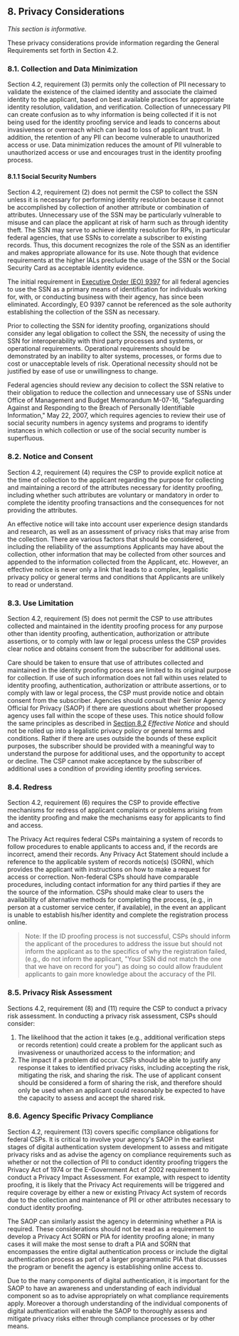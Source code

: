 <a name="sec8"></a>

<div class="breaker"></div>

## <a name="privacy-section-header"></a> 8. Privacy Considerations

_This section is informative._

These privacy considerations provide information regarding the General Requirements set forth in Section 4.2.

### 8.1. Collection and Data Minimization 

Section 4.2, requirement (3) permits only the collection of PII necessary to validate the existence of the claimed identity and associate the claimed identity to the applicant, based on best available practices for appropriate identity resolution, validation, and verification. Collection of unnecessary PII can create confusion as to why information is being collected if it is not being used for the identity proofing service and leads to concerns about invasiveness or overreach which can lead to loss of applicant trust. In addition, the retention of any PII can become vulnerable to unauthorized access or use. Data minimization reduces the amount of PII vulnerable to unauthorized access or use and encourages trust in the identity proofing process.

#### 8.1.1 Social Security Numbers

Section 4.2, requirement (2) does not permit the CSP to collect the SSN unless it is necessary for performing identity resolution because it cannot be accomplished by collection of another attribute or combination of attributes.  Unnecessary use of the SSN may be particularly vulnerable to misuse and can place the applicant at risk of harm such as through identity theft. The SSN may serve to achieve identity resolution for RPs, in particular federal agencies, that use SSNs to correlate a subscriber to existing records.  Thus, this document recognizes the role of the SSN as an identifier and makes appropriate allowance for its use.  Note though that evidence requirements at the higher IALs preclude the usage of the SSN or the Social Security Card as acceptable identity evidence.  

The initial requirement in [Executive Order (EO) 9397](#9397) for all federal agencies to use the SSN as a primary means of identification for individuals working for, with, or conducting business with their agency, has since been eliminated. Accordingly, EO 9397 cannot be referenced as the sole authority establishing the collection of the SSN as necessary. 

Prior to collecting the SSN for identity proofing, organizations should consider any legal obligation to collect the SSN, the necessity of using the SSN for interoperability with third party processes and systems, or operational requirements. Operational requirements should be demonstrated by an inability to alter systems, processes, or forms due to cost or unacceptable levels of risk. Operational necessity should not be justified by ease of use or unwillingness to change. 

Federal agencies should review any decision to collect the SSN relative to their obligation to reduce the collection and unnecessary use of SSNs under Office of Management and Budget Memorandum M-07-16, "Safeguarding Against and Responding to the Breach of Personally Identifiable Information," May 22, 2007, which requires agencies to review their use of social security numbers in agency systems and programs to identify instances in which collection or use of the social security number is superfluous.  

### <a name="consent"></a>8.2. Notice and Consent

Section 4.2, requirement (4) requires the CSP to provide explicit notice at the time of collection to the applicant regarding the purpose for collecting and maintaining a record of the attributes necessary for identity proofing, including whether such attributes are voluntary or mandatory in order to complete the identity proofing transactions and the consequences for not providing the attributes.

An effective notice will take into account user experience design standards and research, as well as an assessment of privacy risks that may arise from the collection. There are various factors that should be considered, including the reliability of the assumptions Applicants may have about the collection, other information that may be collected from other sources and appended to the information collected from the Applicant, etc. However, an effective notice is never only a link that leads to a complex, legalistic privacy policy or general terms and conditions that Applicants are unlikely to read or understand. 

### 8.3. Use Limitation

Section 4.2, requirement (5) does not permit the CSP to use attributes collected and maintained in the identity proofing process for any purpose other than identity proofing, authentication, authorization or attribute assertions, or to comply with law or legal process unless the CSP provides clear notice and obtains consent from the subscriber for additional uses.

Care should be taken to ensure that use of attributes collected and maintained in the identity proofing process are limited to its original purpose for collection.  If use of such information does not fall within uses related to identity proofing, authentication, authorization or attribute assertions, or to comply with law or legal process, the CSP must provide notice and obtain consent from the subscriber. Agencies should consult their Senior Agency Official for Privacy (SAOP) if there are questions about whether proposed agency uses fall within the scope of these uses. This notice should follow the same principles as described in [Section 8.2](#consent) _Effective Notice_ and should not be rolled up into a legalistic privacy policy or general terms and conditions.  Rather if there are uses outside the bounds of these explicit purposes, the subscriber should be provided with a meaningful way to understand the purpose for additional uses, and the opportunity to accept or decline.  The CSP cannot make acceptance by the subscriber of additional uses a condition of providing identity proofing services. 

### 8.4. Redress

Section 4.2, requirement (6) requires the CSP to provide effective mechanisms for redress of applicant complaints or problems arising from the identity proofing and make the mechanisms easy for applicants to find and access.

The Privacy Act requires federal CSPs maintaining a system of records to follow procedures to enable applicants to access and, if the records are incorrect, amend their records. Any Privacy Act Statement should include a reference to the applicable system of records notice(s) (SORN), which provides the applicant with instructions on how to make a request for access or correction. Non-federal CSPs should have comparable procedures, including contact information for any third parties if they are the source of the information.
CSPs should make clear to users the availability of alternative methods for completing the process, (e.g., in person at a customer service center, if available), in the event an applicant is unable to establish his/her identity and complete the registration process online. 

> Note:  If the ID proofing process is not successful, CSPs should inform the applicant of the procedures to address the issue but should not inform the applicant as to the specifics of why the registration failed, (e.g., do not inform the applicant, "Your SSN did not match the one that we have on record for you") as doing so could allow fraudulent applicants to gain more knowledge about the accuracy of the PII.  



	
### 8.5. Privacy Risk Assessment

Sections 4.2, requirement (8) and (11) require the CSP to conduct a privacy risk assessment. In conducting a privacy risk assessment, CSPs should consider:  
 
1.  The likelihood that the action it takes (e.g., additional verification steps or records retention) could create a problem for the applicant such as invasiveness or unauthorized access to the information; and
2. The impact if a problem did occur. CSPs should be able to justify any response it takes to identified privacy risks, including accepting the risk, mitigating the risk, and sharing the risk. The use of applicant consent should be considered a form of sharing the risk, and therefore should only be used when an applicant could reasonably be expected to have the capacity to assess and accept the shared risk.

### 8.6. Agency Specific Privacy Compliance 

Section 4.2, requirement (13) covers specific compliance obligations for federal CSPs. It is critical to involve your agency's SAOP in the earliest stages of digital authentication system development to assess and mitigate privacy risks and as advise the agency on compliance requirements such as whether or not the collection of PII to conduct identity proofing triggers the Privacy Act of 1974 or the E-Government Act of 2002 requirement to conduct a Privacy Impact Assessment.  For example, with respect to identity proofing, it is likely that the Privacy Act requirements will be triggered and require coverage by either a new or existing Privacy Act system of records due to the collection and maintenance of PII or other attributes necessary to conduct identity proofing. 

The SAOP can similarly assist the agency in determining whether a PIA is required.  These considerations should not be read as a requirement to develop a Privacy Act SORN or PIA for identity proofing alone; in many cases it will make the most sense to draft a PIA and SORN that encompasses the entire digital authentication process or include the digital authentication process as part of a larger programmatic PIA that discusses the program or benefit the agency is establishing online access to.  

Due to the many components of digital authentication, it is important for the SAOP to have an awareness and understanding of each individual component so as to advise appropriately on what compliance requirements apply. Moreover a thorough understanding of the individual components of digital authentication will enable the SAOP to thoroughly assess and mitigate privacy risks either through compliance processes or by other means.  